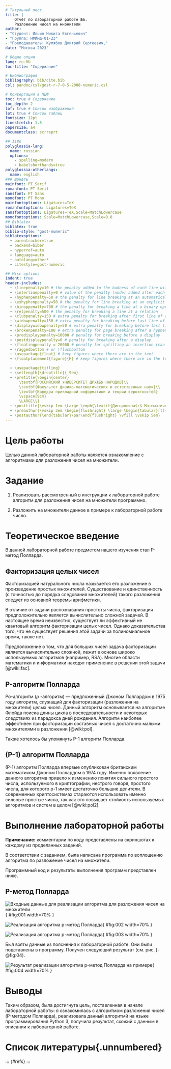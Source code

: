 ```yaml
---
# Титульный лист
title: |
    Отчёт по лабораторной работе №6.  
    Разложение чисел на множители
author:
- "Студент: Ильин Никита Евгеньевич"
- "Группа: НФИмд-01-23"
- "Преподаватель: Кулябов Дмитрий Сергеевич,"
date: "Москва 2023"

# Общие опции
lang: ru-RU
toc-title: "Содержание"

# Библиография
bibliography: bib/cite.bib
csl: pandoc/csl/gost-r-7-0-5-2008-numeric.csl

# Конвертация в ПДФ
toc: true # Содержание
toc_depth: 2
lof: true # Список изображений
lot: true # Список таблиц
fontsize: 12pt
linestretch: 1.5
papersize: a4
documentclass: scrreprt

## I18n
polyglossia-lang:
  name: russian
  options:
	- spelling=modern
	- babelshorthands=true
polyglossia-otherlangs:
  name: english
### Шрифты
mainfont: PT Serif
romanfont: PT Serif
sansfont: PT Sans
monofont: PT Mono
mainfontoptions: Ligatures=TeX
romanfontoptions: Ligatures=TeX
sansfontoptions: Ligatures=TeX,Scale=MatchLowercase
monofontoptions: Scale=MatchLowercase,Scale=0.8
## Biblatex
biblatex: true
biblio-style: "gost-numeric"
biblatexoptions:
  - parentracker=true
  - backend=biber
  - hyperref=auto
  - language=auto
  - autolang=other*
  - citestyle=gost-numeric

## Misc options
indent: true
header-includes:
  - \linepenalty=10 # the penalty added to the badness of each line within a paragraph (no associated penalty node) Increasing the value makes tex try to have fewer lines in the paragraph.
  - \interlinepenalty=0 # value of the penalty (node) added after each line of a paragraph.
  - \hyphenpenalty=50 # the penalty for line breaking at an automatically inserted hyphen
  - \exhyphenpenalty=50 # the penalty for line breaking at an explicit hyphen
  - \binoppenalty=700 # the penalty for breaking a line at a binary operator
  - \relpenalty=500 # the penalty for breaking a line at a relation
  - \clubpenalty=150 # extra penalty for breaking after first line of a paragraph
  - \widowpenalty=150 # extra penalty for breaking before last line of a paragraph
  - \displaywidowpenalty=50 # extra penalty for breaking before last line before a display math
  - \brokenpenalty=100 # extra penalty for page breaking after a hyphenated line
  - \predisplaypenalty=10000 # penalty for breaking before a display
  - \postdisplaypenalty=0 # penalty for breaking after a display
  - \floatingpenalty = 20000 # penalty for splitting an insertion (can only be split footnote in standard LaTeX)
  - \raggedbottom # or \flushbottom
  - \usepackage{float} # keep figures where there are in the text
  - \floatplacement{figure}{H} # keep figures where there are in the text

  - \usepackage{titling}
  - \setlength{\droptitle}{-9em}
  - \pretitle{\begin{center}
      \textbf{РОССИЙСКИЙ УНИВЕРСИТЕТ ДРУЖБЫ НАРОДОВ}\\
      \textbf{Факультет физико-математических и естественных наук}\\
      \textbf{Кафедра прикладной информатики и теории вероятностей}
      \vspace{9cm}
      \LARGE\\}
  - \posttitle{\vskip 1em \Large \emph{\textit{Дисциплина$:$ Математические основы защиты информации и информационной безопасности}} \end{center}}
  - \preauthor{\vskip 3em \begin{flushright} \large \begin{tabular}[t]{c}}
  - \postauthor{\end{tabular}\par\end{flushright} \vfill \vskip 5em}
---
```


# Цель работы

Целью данной лабораторной работы является ознакомление с алгоритмами для разложения чисел на множители.

# Задание

1. Реализовать рассмотренный в инструкции к лабораторной работе алгоритм для разложения чисел на множители программно.

2. Разложить на множители данное в примере к лабораторной работе число.

# Теоретическое введение
В данной лабораторной работе предметом нашего изучения стал P-метод Полларда.
## Факторизация целых чисел

Факторизацией натурального числа называется его разложение в произведение простых множителей. Существование и единственность (с точностью до порядка следования множителей) такого разложения следует из основной теоремы арифметики.

В отличие от задачи распознавания простоты числа, факторизация предположительно является вычислительно сложной задачей. В настоящее время неизвестно, существует ли эффективный не квантовый алгоритм факторизации целых чисел. Однако доказательства того, что не существует решения этой задачи за полиномиальное время, также нет.

Предположение о том, что для больших чисел задача факторизации является вычислительно сложной, лежит в основе широко используемых алгоритмов (например, RSA). Многие области математики и информатики находят применение в решении этой задачи [@wiki:fac].

## P-алгоритм Полларда

Ро-алгоритм ($\rho$ -алгоритм) — предложенный Джоном Поллардом в 1975 году алгоритм, служащий для факторизации (разложения на множители) целых чисел. Данный алгоритм основывается на алгоритме Флойда поиска длины цикла в последовательности и некоторых следствиях из парадокса дней рождения. Алгоритм наиболее эффективен при факторизации составных чисел с достаточно малыми множителями в разложении [@wiki:pol].

Также хотелось бы упомянуть P-1 алгоритм Полларда.

## (P-1) алгоритм Полларда

(P-1) алгоритм Полларда впервые опубликован британским математиком Джоном Поллардом в 1974 году. Именно появление данного алгоритма привело к изменению понятия сильного простого числа, используемого в криптографии, нестрого говоря, простого числа, для которого p-1 имеет достаточно большие делители. В современных криптосистемах стараются использовать именно сильные простые числа, так как это повышает стойкость используемых алгоритмов и систем в целом [@wiki:pol2].

# Выполнение лабораторной работы

**Примечание:** комментарии по коду представлены на скриншотах к каждому из проделанных заданий.

В соответствии с заданием, была написана программа по воплощению алгоритма по разложение чисел на множители.

Программный код и результаты выполнения программ представлен ниже.

## P-метод Полларда

![Входные данные для реализации алгоритма для разложения чисел на множители](image/1.png){ #fig:001 width=70% }

![Реализация алгоритма p-метод Полларда](image/2.png){ #fig:002 width=70% }

![Реализация алгоритма p-метод Полларда](image/3.png){ #fig:003 width=70% }

Был взяты данные из пояснения к лабораторной работе. Они были подставлены в программу. Получен следующий результат (см. рис. [-@fig:04).

![Результат реализации алгоритма p-метод Полларда на примере](image/r1.png){ #fig:004 width=70% }

# Выводы

Таким образом, была достигнута цель, поставленная в начале лабораторной работы: я ознакомилась с алгоритмом разложения чисел (P-методом Полларда), реализовала данный алгоритмй на языке программирования Python 3, получила результат, схожий с данным в описании к лабораторной работе.

# Список литературы{.unnumbered}

::: {#refs}
:::
